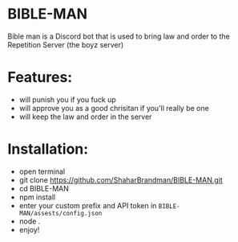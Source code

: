 # BIBLE-MAN

Bible man is a Discord bot that is used to bring law and order to the Repetition Server (the boyz server)

# Features:
  - will punish you if you fuck up
  - will approve you as a good chrisitan if you'll really be one
  - will keep the law and order in the server

# Installation:
  - open terminal
  - git clone https://github.com/ShaharBrandman/BIBLE-MAN.git
  - cd BIBLE-MAN
  - npm install
  - enter your custom prefix and API token in `BIBLE-MAN/assests/config.json`
  - node .
  - enjoy!
